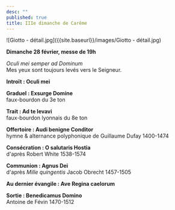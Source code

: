 ```yaml
---
desc: ""
published: true
title: IIIe dimanche de Carême
---
```



![Giotto - détail.jpg]({{site.baseurl}}/images/Giotto - détail.jpg)

**Dimanche 28 février, messe de 19h**

*Oculi mei semper ad Dominum*  
Mes yeux sont toujours levés vers le Seigneur.

**Introït : Oculi mei**  

**Graduel : Exsurge Domine**  
faux-bourdon du 3e ton

**Trait : Ad te levavi**  
faux-bourdon lyonnais du 8e ton

**Offertoire : Audi benigne Conditor**  
hymne & alternance polyphonique de Guillaume Dufay 1400-1474

**Consécration : O salutaris Hostia**  
d'après Robert White 1538-1574

**Communion : Agnus Dei**  
d'après *Mille quingentis* Jacob Obrecht 1457-1505

**Au dernier évangile : Ave Regina caelorum**  

**Sortie : Benedicamus Domino**  
Antoine de Févin 1470-1512
